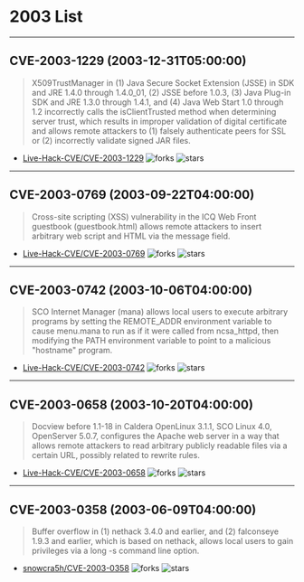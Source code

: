 # 2003 List

---
## CVE-2003-1229 (2003-12-31T05:00:00)
> X509TrustManager in (1) Java Secure Socket Extension (JSSE) in SDK and JRE 1.4.0 through 1.4.0_01, (2) JSSE before 1.0.3, (3) Java Plug-in SDK and JRE 1.3.0 through 1.4.1, and (4) Java Web Start 1.0 through 1.2 incorrectly calls the isClientTrusted method when determining server trust, which results in improper validation of digital certificate and allows remote attackers to (1) falsely authenticate peers for SSL or (2) incorrectly validate signed JAR files.
- [Live-Hack-CVE/CVE-2003-1229](https://github.com/Live-Hack-CVE/CVE-2003-1229)	<img alt="forks" src="https://img.shields.io/github/forks/Live-Hack-CVE/CVE-2003-1229">	<img alt="stars" src="https://img.shields.io/github/stars/Live-Hack-CVE/CVE-2003-1229">

---
## CVE-2003-0769 (2003-09-22T04:00:00)
> Cross-site scripting (XSS) vulnerability in the ICQ Web Front guestbook (guestbook.html) allows remote attackers to insert arbitrary web script and HTML via the message field.
- [Live-Hack-CVE/CVE-2003-0769](https://github.com/Live-Hack-CVE/CVE-2003-0769)	<img alt="forks" src="https://img.shields.io/github/forks/Live-Hack-CVE/CVE-2003-0769">	<img alt="stars" src="https://img.shields.io/github/stars/Live-Hack-CVE/CVE-2003-0769">

---
## CVE-2003-0742 (2003-10-06T04:00:00)
> SCO Internet Manager (mana) allows local users to execute arbitrary programs by setting the REMOTE_ADDR environment variable to cause menu.mana to run as if it were called from ncsa_httpd, then modifying the PATH environment variable to point to a malicious "hostname" program.
- [Live-Hack-CVE/CVE-2003-0742](https://github.com/Live-Hack-CVE/CVE-2003-0742)	<img alt="forks" src="https://img.shields.io/github/forks/Live-Hack-CVE/CVE-2003-0742">	<img alt="stars" src="https://img.shields.io/github/stars/Live-Hack-CVE/CVE-2003-0742">

---
## CVE-2003-0658 (2003-10-20T04:00:00)
> Docview before 1.1-18 in Caldera OpenLinux 3.1.1, SCO Linux 4.0, OpenServer 5.0.7, configures the Apache web server in a way that allows remote attackers to read arbitrary publicly readable files via a certain URL, possibly related to rewrite rules.
- [Live-Hack-CVE/CVE-2003-0658](https://github.com/Live-Hack-CVE/CVE-2003-0658)	<img alt="forks" src="https://img.shields.io/github/forks/Live-Hack-CVE/CVE-2003-0658">	<img alt="stars" src="https://img.shields.io/github/stars/Live-Hack-CVE/CVE-2003-0658">

---
## CVE-2003-0358 (2003-06-09T04:00:00)
> Buffer overflow in (1) nethack 3.4.0 and earlier, and (2) falconseye 1.9.3 and earlier, which is based on nethack, allows local users to gain privileges via a long -s command line option.
- [snowcra5h/CVE-2003-0358](https://github.com/snowcra5h/CVE-2003-0358)	<img alt="forks" src="https://img.shields.io/github/forks/snowcra5h/CVE-2003-0358">	<img alt="stars" src="https://img.shields.io/github/stars/snowcra5h/CVE-2003-0358">
